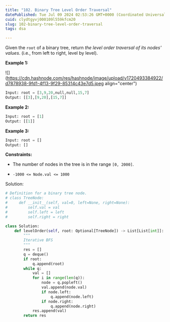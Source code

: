 ```yaml
---
title: "102. Binary Tree Level Order Traversal"
datePublished: Tue Jul 09 2024 02:53:26 GMT+0000 (Coordinated Universal Time)
cuid: clydtgyvj000109l559kfcm20
slug: 102-binary-tree-level-order-traversal
tags: dsa

---
```


Given the `root` of a binary tree, return *the level order traversal of its nodes' values*. (i.e., from left to right, level by level).

**Example 1:**

![](https://cdn.hashnode.com/res/hashnode/image/upload/v1720493384922/d7878938-9fd1-4f13-9f29-85314c43e7d5.jpeg align="center")

```python
Input: root = [3,9,20,null,null,15,7]
Output: [[3],[9,20],[15,7]]
```

**Example 2:**

```python
Input: root = [1]
Output: [[1]]
```

**Example 3:**

```python
Input: root = []
Output: []
```

**Constraints:**

* The number of nodes in the tree is in the range `[0, 2000]`.
    
* `-1000 <= Node.val <= 1000`
    

Solution:

```python
# Definition for a binary tree node.
# class TreeNode:
#     def __init__(self, val=0, left=None, right=None):
#         self.val = val
#         self.left = left
#         self.right = right

class Solution:
    def levelOrder(self, root: Optional[TreeNode]) -> List[List[int]]:
        """
        Iterative BFS
        """
        res = []
        q = deque()
        if root:
            q.append(root)
        while q:
            val = []
            for i in range(len(q)):
                node = q.popleft()
                val.append(node.val)
                if node.left:
                    q.append(node.left)
                if node.right:
                    q.append(node.right)
            res.append(val)
        return res
```